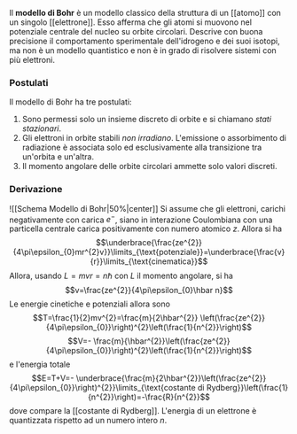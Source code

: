 Il **modello di Bohr** è un modello classico della struttura di un [[atomo]] con un singolo [[elettrone]]. Esso afferma che gli atomi si muovono nel potenziale centrale del nucleo su orbite circolari. Descrive con buona precisione il comportamento sperimentale dell'idrogeno e dei suoi isotopi, ma non è un modello quantistico e non è in grado di risolvere sistemi con più elettroni.
### Postulati
Il modello di Bohr ha tre postulati:
1. Sono permessi solo un insieme discreto di orbite e si chiamano *stati stazionari*.
2. Gli elettroni in orbite stabili *non irradiano*. L'emissione o assorbimento di radiazione è associata solo ed esclusivamente alla transizione tra un'orbita e un'altra.
3. Il momento angolare delle orbite circolari ammette solo valori discreti.
### Derivazione
![[Schema Modello di Bohr|50%|center]]
Si assume che gli elettroni, carichi negativamente con carica $e^{-}$, siano in interazione Coulombiana con una particella centrale carica positivamente con numero atomico $z$. Allora si ha
$$\underbrace{\frac{ze^{2}}{4\pi\epsilon_{0}mr^{2}v}}\limits_{\text{potenziale}}=\underbrace{\frac{v}{r}}\limits_{\text{cinematica}}$$
Allora, usando $L=mvr=n\hbar$ con $L$ il momento angolare, si ha
$$v=\frac{ze^{2}}{4\pi\epsilon_{0}\hbar n}$$
Le energie cinetiche e potenziali allora sono
$$T=\frac{1}{2}mv^{2}=\frac{m}{2\hbar^{2}} \left(\frac{ze^{2}}{4\pi\epsilon_{0}}\right)^{2}\left(\frac{1}{n^{2}}\right)$$
$$V=- \frac{m}{\hbar^{2}}\left(\frac{ze^{2}}{4\pi\epsilon_{0}}\right)^{2}\left(\frac{1}{n^{2}}\right)$$
e l'energia totale
$$E=T+V=- \underbrace{\frac{m}{2\hbar^{2}}\left(\frac{ze^{2}}{4\pi\epsilon_{0}}\right)^{2}}\limits_{\text{costante di Rydberg}}\left(\frac{1}{n^{2}}\right)=-\frac{R}{n^{2}}$$
dove compare la [[costante di Rydberg]]. L'energia di un elettrone è quantizzata rispetto ad un numero intero $n$.